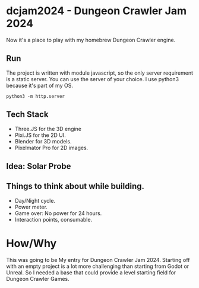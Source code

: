 # dcjam2024 - Dungeon Crawler Jam 2024

Now it's a place to play with my homebrew Dungeon Crawler engine. 


## Run
The project is written with module javascript, so the only server requirement is a static server. You can use the server of your choice. I use python3 because it's part of my OS.

```
python3 -m http.server
```


## Tech Stack

* Three.JS for the 3D engine  
* Pixi.JS for the 2D UI.
* Blender for 3D models.
* Pixelmator Pro for 2D images.


## Idea: Solar Probe


## Things to think about while building.
* Day/Night cycle.
* Power meter.
* Game over: No power for 24 hours.
* Interaction points, consumable.

# How/Why
This was going to be My entry for Dungeon Crawler Jam 2024. Starting off with an empty project is a lot more challenging than starting from Godot or Unreal. So I needed a base that could provide a level starting field for Dungeon Crawler Games.
